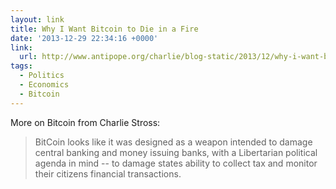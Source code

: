 ```yaml
---
layout: link
title: Why I Want Bitcoin to Die in a Fire
date: '2013-12-29 22:34:16 +0000'
link:
  url: http://www.antipope.org/charlie/blog-static/2013/12/why-i-want-bitcoin-to-die-in-a.html
tags:
  - Politics
  - Economics
  - Bitcoin
---
```

More on Bitcoin from Charlie Stross:

> BitCoin looks like it was designed as a weapon intended to damage central banking and money issuing banks, with a Libertarian political agenda in mind -- to damage states ability to collect tax and monitor their citizens financial transactions.
